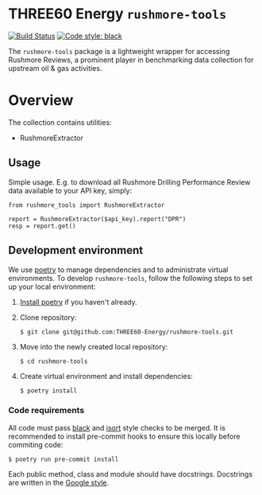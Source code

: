 
THREE60 Energy `rushmore-tools`
================================
[![Build Status](https://github.com/THREE60-Energy/rushmore-tools/workflows/release/badge.svg)](https://github.com/THREE60-Energy/rushmore-tools/actions)
[![Code style: black](https://img.shields.io/badge/code%20style-black-000000.svg)](https://github.com/ambv/black)

The `rushmore-tools` package is a lightweight wrapper for accessing Rushmore Reviews, a prominent player in benchmarking data collection for upstream oil & gas activities.

Overview
================================
The collection contains utilities:
- RushmoreExtractor

## Usage

Simple usage. E.g. to download all Rushmore Drilling Performance Review data available to your API key, simply:

```
from rushmore_tools import RushmoreExtractor

report = RushmoreExtractor($api_key).report("DPR")
resp = report.get()
```


## Development environment

We use [poetry](https://python-poetry.org) to manage dependencies and to administrate virtual environments. To develop
`rushmore-tools`, follow the following steps to set up your local environment:

 1. [Install poetry](https://python-poetry.org/docs/#installation) if you haven't already.

 2. Clone repository:
    ```
    $ git clone git@github.com:THREE60-Energy/rushmore-tools.git
    ```
 3. Move into the newly created local repository:
    ```
    $ cd rushmore-tools
    ```
 4. Create virtual environment and install dependencies:
    ```
    $ poetry install
    ```

### Code requirements

All code must pass [black](https://github.com/ambv/black) and [isort](https://github.com/timothycrosley/isort) style
checks to be merged. It is recommended to install pre-commit hooks to ensure this locally before commiting code:

```
$ poetry run pre-commit install
```

Each public method, class and module should have docstrings. Docstrings are written in the [Google
style](https://google.github.io/styleguide/pyguide.html#38-comments-and-docstrings).
